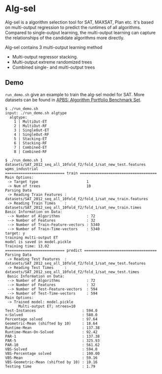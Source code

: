 Alg-sel
===========================

Alg-sel is a algorithm selection tool for SAT, MAXSAT, Plan etc. It's based on multi-output regression to predict the runtimes of all algorithms.
Compared to single-output learning, the multi-output learning can capture the relationships of the candidate algorithms more directly.

Alg-sel contains 3 multi-output learning method

- Multi-output regressor stacking.
- Multi-output extreme randomized trees
- Combined single- and multi-output trees

## Demo

`run_demo.sh` give an example to train the alg-sel model for SAT. More datasets can be found in [APBS: Algorithm Portfolio Benchmark Set](http://4c.ucc.ie/~ymalitsky/APBS.html).

```
$ ./run_demo.sh
input: ./run_demo.sh algtype
  algtype:
    1 | MultiOut-ET
    2 | MultiOut-RF
    3 | SingleOut-ET
    4 | SingleOut-RF
    5 | Stacking-ET
    6 | Stacking-RF
    7 | Combined-ET
    8 | Combined-RF
```

```
$ ./run_demo.sh 1
datasets/SAT_2012_seq_all_10fold_f2/fold_1/sat_new_test.features
wpms_industrial
=========================== train ===================================
Main Options:
 -> Target type                      1
 -> Num of trees                     10
Parsing Data
 -> Reading Train Features : datasets/SAT_2012_seq_all_10fold_f2/fold_1/sat_new_train.features
 -> Reading Train Times    : datasets/SAT_2012_seq_all_10fold_f2/fold_1/sat_new_train.times
Basic Information on Data:
 --> Number of Algorithms            : 72
 --> Number of Features              : 32
 --> Number of Train-Feature-vectors : 5340
 --> Number of Train-Time-vectors    : 5340
target: y
training multi-output ET
model is saved in model.pickle
Training time: 13.02
=========================== predict =================================
Parsing Data
 -> Reading Test Features  : datasets/SAT_2012_seq_all_10fold_f2/fold_1/sat_new_test.features
 -> Reading Test Times     : datasets/SAT_2012_seq_all_10fold_f2/fold_1/sat_new_test.times
 Basic Information on Data:
 --> Number of Algorithms            : 72
 --> Number of Features              : 32
 --> Number of Test-Feature-vectors  : 594
 --> Number of Test-Time-vectors     : 594
Main Options:
 -> Trained model: model.pickle
      Multi-output ET; ntrees=10
Test-Instances                     : 594.0
n-Solved                           : 580.0
Percentage solved                  : 97.64
Geometric-Mean (shifted by 10)     : 18.64
Runtime-Mean                       : 137.38
Runtime-Mean-On-Solved             : 92.42
PAR-1                              : 137.38
PAR-5                              : 325.93
PAR-10                             : 561.62
VBS-Solved                         : 594.0
VBS-Percentage solved              : 100.00
VBS-Mean                           : 59.16
VBS-Geometric-Mean (shifted by 10) : 10.16
Testing time                       : 1.79
```

